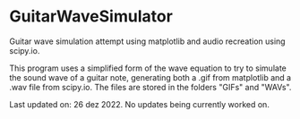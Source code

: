 # GuitarWaveSimulator
Guitar wave simulation attempt using matplotlib and audio recreation using scipy.io.

This program uses a simplified form of the wave equation to try to simulate the sound wave of a guitar note, generating both a .gif from matplotlib and a .wav file from scipy.io.
The files are stored in the folders "GIFs" and "WAVs".

Last updated on: 26 dez 2022. No updates being currently worked on. 

